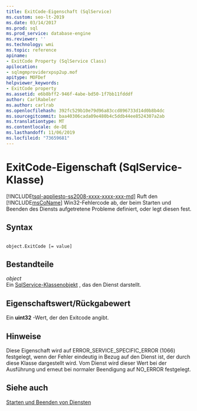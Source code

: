 ```yaml
---
title: ExitCode-Eigenschaft (SqlService)
ms.custom: seo-lt-2019
ms.date: 03/14/2017
ms.prod: sql
ms.prod_service: database-engine
ms.reviewer: ''
ms.technology: wmi
ms.topic: reference
apiname:
- ExitCode Property (SqlService Class)
apilocation:
- sqlmgmproviderxpsp2up.mof
apitype: MOFDef
helpviewer_keywords:
- ExitCode property
ms.assetid: e6b8bff2-946f-4abe-bd50-1f7bb11fdddf
author: CarlRabeler
ms.author: carlrab
ms.openlocfilehash: 392fc529b10e79d96a83ccd896733d14d0b8b4dc
ms.sourcegitcommit: baa40306cada09e480b4c5ddb44ee8524307a2ab
ms.translationtype: MT
ms.contentlocale: de-DE
ms.lasthandoff: 11/06/2019
ms.locfileid: "73659681"
---
```

# <a name="exitcode-property-sqlservice-class"></a>ExitCode-Eigenschaft (SqlService-Klasse)
[!INCLUDE[tsql-appliesto-ss2008-xxxx-xxxx-xxx-md](../../../includes/tsql-appliesto-ss2008-xxxx-xxxx-xxx-md.md)]
  Ruft den [!INCLUDE[msCoName](../../../includes/msconame-md.md)] Win32-Fehlercode ab, der beim Starten und Beenden des Diensts aufgetretene Probleme definiert, oder legt diesen fest.  
  
## <a name="syntax"></a>Syntax  
  
```  
  
object.ExitCode [= value]  
```  
  
## <a name="parts"></a>Bestandteile  
 *object*  
 Ein [SqlService-Klassenobjekt](../../../relational-databases/wmi-provider-configuration-classes/sqlservice-class/sqlservice-class.md) , das den Dienst darstellt.  
  
## <a name="property-valuereturn-value"></a>Eigenschaftswert/Rückgabewert  
 Ein **uint32** -Wert, der den Exitcode angibt.  
  
## <a name="remarks"></a>Hinweise  
 Diese Eigenschaft wird auf ERROR_SERVICE_SPECIFIC_ERROR (1066) festgelegt, wenn der Fehler eindeutig in Bezug auf den Dienst ist, der durch diese Klasse dargestellt wird. Vom Dienst wird dieser Wert bei der Ausführung und erneut bei normaler Beendigung auf NO_ERROR festgelegt.  
  
## <a name="see-also"></a>Siehe auch  
 [Starten und Beenden von Diensten](https://technet.microsoft.com/library/ms174886\(v=sql.105\).aspx)  
  
  
